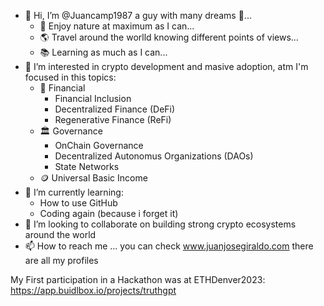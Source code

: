 <!---
Juancamp1987/Juancamp1987 is a ✨ special ✨ repository because its `README.md` (this file) appears on your GitHub profile.
You can click the Preview link to take a look at your changes.
--->

- 👋 Hi, I’m @Juancamp1987 a guy with many dreams 💭... 
    - 🌱 Enjoy nature at maximum as I can...
    - 🌎 Travel around the worlld knowing different points of views...
    - 📚 Learning as much as I can...
- 👀 I’m interested in crypto development and masive adoption, atm I'm focused in this topics:
    - 🏦 Financial
        - Financial Inclusion
        - Decentralized Finance (DeFi)
        - Regenerative Finance (ReFi)
    - 🏛 Governance
        - OnChain Governance
        - Decentralized Autonomus Organizations (DAOs)
        - State Networks
    - 🪙 Universal Basic Income
- 🌱 I’m currently learning:
    - How to use GitHub
    - Coding again (because i forget it)
- 💞️ I’m looking to collaborate on building strong crypto ecosystems around the world
- 📫 How to reach me ... you can check www.juanjosegiraldo.com there are all my profiles

My First participation in a Hackathon was at ETHDenver2023: https://app.buidlbox.io/projects/truthgpt
